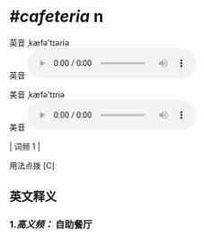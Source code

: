 # ***\#cafeteria*** n
英音 ˌkæfə'tɪəriə  
英音
<audio src="./media/cafeteria-B.aac" controls="controls"></audio>

美音 ˌkæfə'tɪriə  
美音
<audio src="./media/cafeteria.aac" controls="controls"></audio>



| 词频 1 |  

用法点拨  [C]

英文释义
---
### 1.*高义频：* **自助餐厅**  


